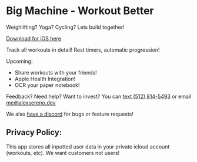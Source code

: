 # Big Machine - Workout Better

Weighlifting? Yoga? Cycling? Lets build together!

[Download for iOS here](https://apps.apple.com/us/app/the-big-machine/id1636418844)

Track all workouts in detail!
Rest timers, automatic progression!

Upcoming:
 * Share workouts with your friends!
 * Apple Health Integration!
 * OCR your paper notebook!
 
Feedback? Need help? Want to invest? You can [text (512) 814-5493](sms:5128145493) or email me@alexsereno.dev

We also [have a discord](https://discord.gg/RebDD8s3ky) for bugs or feature requests!

## Privacy Policy:
This app stores all inputted user data in your private icloud account (workouts, etc).
We want customers not users!
